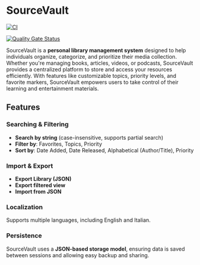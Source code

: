 # SourceVault

[![CI](https://github.com/mntmtt/sourcevault/actions/workflows/ci.yml/badge.svg?branch=main)](https://github.com/mntmtt/sourcevault/actions/workflows/ci.yml)

[![Quality Gate Status](https://sonarcloud.io/api/project_badges/measure?project=mantomat_sourcevault&metric=alert_status)](https://sonarcloud.io/summary/new_code?id=mantomat_sourcevault)

SourceVault is a **personal library management system** designed to help individuals organize, categorize, and
prioritize their media collection. Whether you're managing books, articles, videos, or podcasts, SourceVault provides a
centralized platform to store and access your resources efficiently. With features like customizable topics, priority
levels, and favorite markers, SourceVault empowers users to take control of their learning and entertainment materials.

## Features

### Searching & Filtering

- **Search by string** (case-insensitive, supports partial search)
- **Filter by**: Favorites, Topics, Priority
- **Sort by**: Date Added, Date Released, Alphabetical (Author/Title), Priority

### Import & Export

- **Export Library (JSON)**
- **Export filtered view**
- **Import from JSON**

### Localization

Supports multiple languages, including English and Italian.

### Persistence

SourceVault uses a **JSON-based storage model**, ensuring data is saved between sessions and allowing easy backup and
sharing.